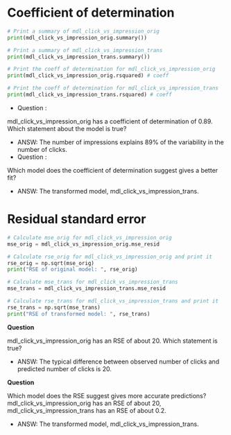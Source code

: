 # Coefficient of determination
```py
# Print a summary of mdl_click_vs_impression_orig
print(mdl_click_vs_impression_orig.summary())

# Print a summary of mdl_click_vs_impression_trans
print(mdl_click_vs_impression_trans.summary())
```
```py
# Print the coeff of determination for mdl_click_vs_impression_orig
print(mdl_click_vs_impression_orig.rsquared) # coeff

# Print the coeff of determination for mdl_click_vs_impression_trans
print(mdl_click_vs_impression_trans.rsquared) # coeff
```
- Question : 

mdl_click_vs_impression_orig has a coefficient of determination of 0.89. Which statement about the model is true?
- ANSW: The number of impressions explains 89% of the variability in the number of clicks.
- Question : 

Which model does the coefficient of determination suggest gives a better fit?
- ANSW: The transformed model, mdl_click_vs_impression_trans.
# Residual standard error
```py
# Calculate mse_orig for mdl_click_vs_impression_orig
mse_orig = mdl_click_vs_impression_orig.mse_resid

# Calculate rse_orig for mdl_click_vs_impression_orig and print it
rse_orig = np.sqrt(mse_orig)
print("RSE of original model: ", rse_orig)

# Calculate mse_trans for mdl_click_vs_impression_trans
mse_trans = mdl_click_vs_impression_trans.mse_resid

# Calculate rse_trans for mdl_click_vs_impression_trans and print it
rse_trans = np.sqrt(mse_trans)
print("RSE of transformed model: ", rse_trans)
```
**Question**

mdl_click_vs_impression_orig has an RSE of about 20. Which statement is true?
- ANSW: The typical difference between observed number of clicks and predicted number of clicks is 20.

**Question**

Which model does the RSE suggest gives more accurate predictions? mdl_click_vs_impression_orig has an RSE of about 20, mdl_click_vs_impression_trans has an RSE of about 0.2.
- ANSW: The transformed model, mdl_click_vs_impression_trans.
